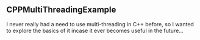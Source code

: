 ## CPPMultiThreadingExample
I never really had a need to use multi-threading in C++ before, so I wanted to explore the basics of it incase it ever becomes useful in the future... 
